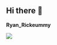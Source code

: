 ## Hi there 👋
**Ryan_Rickeummy**


![](https://media1.tenor.com/m/N_Se0jJuFbIAAAAd/goku-ultra-instinct.gif)
